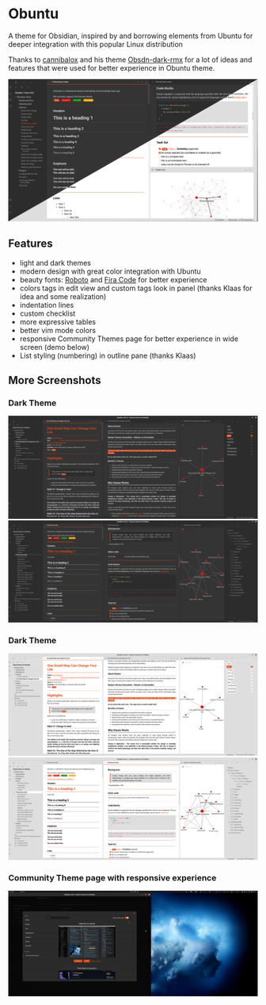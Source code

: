 # Obuntu
A theme for Obsidian, inspired by and borrowing elements from Ubuntu for deeper integration with this popular Linux distribution

Thanks to [cannibalox](https://github.com/cannibalox) and his theme
[Obsdn-dark-rmx](https://github.com/cannibalox/Obsdn-dark-rmx) for a lot of ideas and features that were used for better experience in Obuntu theme.

![Obuntu theme](screenshot.jpg)

## Features

- light and dark themes
- modern design with great color integration with Ubuntu
- beauty fonts: [Roboto](https://fonts.google.com/specimen/Roboto) and [Fira Code](https://fonts.google.com/specimen/Fira+Code) for better experience
- colors tags in edit view and custom tags look in panel (thanks Klaas for idea and some realization) 
- indentation lines
- custom checklist
- more expressive tables
- better vim mode colors
- responsive Community Themes page for better experience in wide screen (demo below)
- List styling (numbering) in outline pane (thanks Klaas)
 
 ## More Screenshots

### Dark Theme

 ![Dark Theme](screenshot-dark.png)
 ![Dark Theme](screenshot-dark-2.png)

### Dark Theme

 ![Light Theme](screenshot-light.png)
 ![Light Theme](screenshot-light-2.png)

 ### Community Theme page with responsive experience

 ![Community Theme page](demo-community-themes-page-responsive.gif) 